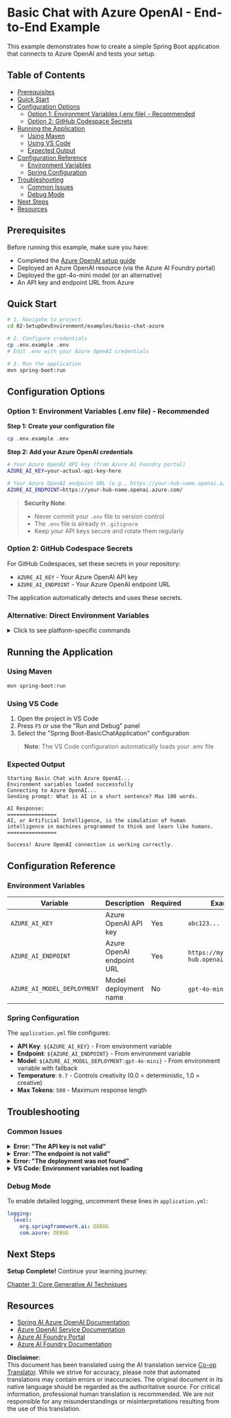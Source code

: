 <!--
CO_OP_TRANSLATOR_METADATA:
{
  "original_hash": "efd82efe50711d7e257eb943151d682c",
  "translation_date": "2025-07-27T13:32:16+00:00",
  "source_file": "02-SetupDevEnvironment/examples/basic-chat-azure/README.md",
  "language_code": "en"
}
-->
# Basic Chat with Azure OpenAI - End-to-End Example

This example demonstrates how to create a simple Spring Boot application that connects to Azure OpenAI and tests your setup.

## Table of Contents

- [Prerequisites](../../../../../02-SetupDevEnvironment/examples/basic-chat-azure)
- [Quick Start](../../../../../02-SetupDevEnvironment/examples/basic-chat-azure)
- [Configuration Options](../../../../../02-SetupDevEnvironment/examples/basic-chat-azure)
  - [Option 1: Environment Variables (.env file) - Recommended](../../../../../02-SetupDevEnvironment/examples/basic-chat-azure)
  - [Option 2: GitHub Codespace Secrets](../../../../../02-SetupDevEnvironment/examples/basic-chat-azure)
- [Running the Application](../../../../../02-SetupDevEnvironment/examples/basic-chat-azure)
  - [Using Maven](../../../../../02-SetupDevEnvironment/examples/basic-chat-azure)
  - [Using VS Code](../../../../../02-SetupDevEnvironment/examples/basic-chat-azure)
  - [Expected Output](../../../../../02-SetupDevEnvironment/examples/basic-chat-azure)
- [Configuration Reference](../../../../../02-SetupDevEnvironment/examples/basic-chat-azure)
  - [Environment Variables](../../../../../02-SetupDevEnvironment/examples/basic-chat-azure)
  - [Spring Configuration](../../../../../02-SetupDevEnvironment/examples/basic-chat-azure)
- [Troubleshooting](../../../../../02-SetupDevEnvironment/examples/basic-chat-azure)
  - [Common Issues](../../../../../02-SetupDevEnvironment/examples/basic-chat-azure)
  - [Debug Mode](../../../../../02-SetupDevEnvironment/examples/basic-chat-azure)
- [Next Steps](../../../../../02-SetupDevEnvironment/examples/basic-chat-azure)
- [Resources](../../../../../02-SetupDevEnvironment/examples/basic-chat-azure)

## Prerequisites

Before running this example, make sure you have:

- Completed the [Azure OpenAI setup guide](../../getting-started-azure-openai.md)  
- Deployed an Azure OpenAI resource (via the Azure AI Foundry portal)  
- Deployed the gpt-4o-mini model (or an alternative)  
- An API key and endpoint URL from Azure  

## Quick Start

```bash
# 1. Navigate to project
cd 02-SetupDevEnvironment/examples/basic-chat-azure

# 2. Configure credentials
cp .env.example .env
# Edit .env with your Azure OpenAI credentials

# 3. Run the application
mvn spring-boot:run
```

## Configuration Options

### Option 1: Environment Variables (.env file) - Recommended

**Step 1: Create your configuration file**
```bash
cp .env.example .env
```

**Step 2: Add your Azure OpenAI credentials**
```bash
# Your Azure OpenAI API key (from Azure AI Foundry portal)
AZURE_AI_KEY=your-actual-api-key-here

# Your Azure OpenAI endpoint URL (e.g., https://your-hub-name.openai.azure.com/)
AZURE_AI_ENDPOINT=https://your-hub-name.openai.azure.com/
```

> **Security Note**: 
> - Never commit your `.env` file to version control
> - The `.env` file is already in `.gitignore`
> - Keep your API keys secure and rotate them regularly

### Option 2: GitHub Codespace Secrets

For GitHub Codespaces, set these secrets in your repository:
- `AZURE_AI_KEY` - Your Azure OpenAI API key
- `AZURE_AI_ENDPOINT` - Your Azure OpenAI endpoint URL

The application automatically detects and uses these secrets.

### Alternative: Direct Environment Variables

<details>
<summary>Click to see platform-specific commands</summary>

**Linux/macOS (bash/zsh):**
```bash
export AZURE_AI_KEY=your-actual-api-key-here
export AZURE_AI_ENDPOINT=https://your-hub-name.openai.azure.com/
```

**Windows (Command Prompt):**
```cmd
set AZURE_AI_KEY=your-actual-api-key-here
set AZURE_AI_ENDPOINT=https://your-hub-name.openai.azure.com/
```

**Windows (PowerShell):**
```powershell
$env:AZURE_AI_KEY="your-actual-api-key-here"
$env:AZURE_AI_ENDPOINT="https://your-hub-name.openai.azure.com/"
```
</details>

## Running the Application

### Using Maven

```bash
mvn spring-boot:run
```

### Using VS Code

1. Open the project in VS Code
2. Press `F5` or use the "Run and Debug" panel
3. Select the "Spring Boot-BasicChatApplication" configuration

> **Note**: The VS Code configuration automatically loads your .env file

### Expected Output

```
Starting Basic Chat with Azure OpenAI...
Environment variables loaded successfully
Connecting to Azure OpenAI...
Sending prompt: What is AI in a short sentence? Max 100 words.

AI Response:
================
AI, or Artificial Intelligence, is the simulation of human intelligence in machines programmed to think and learn like humans.
================

Success! Azure OpenAI connection is working correctly.
```

## Configuration Reference

### Environment Variables

| Variable | Description | Required | Example |
|----------|-------------|----------|---------|
| `AZURE_AI_KEY` | Azure OpenAI API key | Yes | `abc123...` |
| `AZURE_AI_ENDPOINT` | Azure OpenAI endpoint URL | Yes | `https://my-hub.openai.azure.com/` |
| `AZURE_AI_MODEL_DEPLOYMENT` | Model deployment name | No | `gpt-4o-mini` (default) |

### Spring Configuration

The `application.yml` file configures:
- **API Key**: `${AZURE_AI_KEY}` - From environment variable
- **Endpoint**: `${AZURE_AI_ENDPOINT}` - From environment variable  
- **Model**: `${AZURE_AI_MODEL_DEPLOYMENT:gpt-4o-mini}` - From environment variable with fallback
- **Temperature**: `0.7` - Controls creativity (0.0 = deterministic, 1.0 = creative)
- **Max Tokens**: `500` - Maximum response length

## Troubleshooting

### Common Issues

<details>
<summary><strong>Error: "The API key is not valid"</strong></summary>

- Check that your `AZURE_AI_KEY` is correctly set in your `.env` file
- Verify the API key is copied exactly from the Azure AI Foundry portal
- Ensure no extra spaces or quotes around the key
</details>

<details>
<summary><strong>Error: "The endpoint is not valid"</strong></summary>

- Ensure your `AZURE_AI_ENDPOINT` includes the full URL (e.g., `https://your-hub-name.openai.azure.com/`)
- Check for trailing slash consistency
- Verify the endpoint matches your Azure deployment region
</details>

<details>
<summary><strong>Error: "The deployment was not found"</strong></summary>

- Verify your model deployment name matches exactly what's deployed in Azure
- Check that the model is successfully deployed and active
- Try using the default deployment name: `gpt-4o-mini`
</details>

<details>
<summary><strong>VS Code: Environment variables not loading</strong></summary>

- Ensure your `.env` file is in the project root directory (same level as `pom.xml`)
- Try running `mvn spring-boot:run` in VS Code's integrated terminal
- Check that the VS Code Java extension is properly installed
- Verify the launch configuration has `"envFile": "${workspaceFolder}/.env"`
</details>

### Debug Mode

To enable detailed logging, uncomment these lines in `application.yml`:

```yaml
logging:
  level:
    org.springframework.ai: DEBUG
    com.azure: DEBUG
```

## Next Steps

**Setup Complete!** Continue your learning journey:

[Chapter 3: Core Generative AI Techniques](../../../03-CoreGenerativeAITechniques/README.md)

## Resources

- [Spring AI Azure OpenAI Documentation](https://docs.spring.io/spring-ai/reference/api/clients/azure-openai-chat.html)
- [Azure OpenAI Service Documentation](https://learn.microsoft.com/azure/ai-services/openai/)
- [Azure AI Foundry Portal](https://ai.azure.com/)
- [Azure AI Foundry Documentation](https://learn.microsoft.com/azure/ai-foundry/how-to/create-projects?tabs=ai-foundry&pivots=hub-project)

**Disclaimer**:  
This document has been translated using the AI translation service [Co-op Translator](https://github.com/Azure/co-op-translator). While we strive for accuracy, please note that automated translations may contain errors or inaccuracies. The original document in its native language should be regarded as the authoritative source. For critical information, professional human translation is recommended. We are not responsible for any misunderstandings or misinterpretations resulting from the use of this translation.